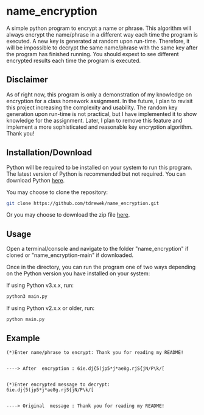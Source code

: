 # name_encryption

A simple python program to encrypt a name or phrase. This algorithm will always encrypt the name/phrase in a different way each time the program is executed. A new key is generated at random upon run-time. Therefore, it will be impossible to decrypt the same name/phrase with the same key after the program has finished running. You should expext to see different encrypted results each time the program is executed.

## Disclaimer

As of right now, this program is only a demonstration of my knowledge on encryption for a class homework assignment. In the future, I plan to revisit this project increasing the complexity and usability. The random key generation upon run-time is not practical, but I have implemented it to show knowledge for the assignment. Later, I plan to remove this feature and implement a more sophisticated and reasonable key encryption algorithm. Thank you! 

## Installation/Download

Python will be required to be installed on your system to run this program. 
The latest version of Python is recommended but not required. You can download Python [here](https://www.python.org/downloads/).


You may choose to clone the repository:

```bash
git clone https://github.com/tdrewek/name_encryption.git
```
Or you may choose to download the zip file [here](https://github.com/tdrewek/name_encryption/archive/refs/heads/main.zip).

## Usage

Open a terminal/console and navigate to the folder "name_encryption" if cloned or "name_encryption-main" if downloaded.

Once in the directory, you can run the program one of two ways depending on the Python version you have installed on your system:

If using Python v3.x.x, run:
```bash
python3 main.py
```

If using Python v2.x.x or older, run:
```bash
python main.py
```

## Example

```
(*)Enter name/phrase to encrypt: Thank you for reading my README!


----> After  encryption : 6ie.dj{5(jp5*j*ae8g.rjS{jN/P\k/[


(*)Enter encrypted message to decrypt: 6ie.dj{5(jp5*j*ae8g.rjS{jN/P\k/[


----> Original  message : Thank you for reading my README!
```



